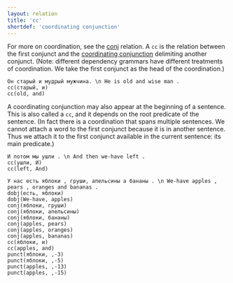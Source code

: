 ```yaml
---
layout: relation
title: 'cc'
shortdef: 'coordinating conjunction'
---
```


For more on coordination, see the [conj]() relation.
A `cc` is the relation between the first conjunct and
the [coordinating conjunction](cs-pos/CONJ) delimiting another conjunct.
(Note: different dependency grammars have different treatments of coordination.
We take the first conjunct as the head of the coordination.)

~~~ sdparse
Он старый и мудрый мужчина. \n He is old and wise man .
cc(старый, и)
cc(old, and)
~~~

A coordinating conjunction may also appear at the beginning of a
sentence. This is also called a `cc`, and it depends on the root
predicate of the sentence.
(In fact there is a coordination that spans multiple sentences.
We cannot attach a word to the first conjunct because it is in another sentence.
Thus we attach it to the first conjunct available in the current sentence: its main predicate.)

~~~ sdparse
И потом мы ушли . \n And then we-have left .
cc(ушли, И)
cc(left, And)
~~~

~~~ sdparse
У нас есть яблоки , груши, апельсины a бананы . \n We-have apples , pears , oranges and bananas .
dobj(есть, яблоки)
dobj(We-have, apples)
conj(яблоки, груши)
conj(яблоки, апельсины)
conj(яблоки, бананы)
conj(apples, pears)
conj(apples, oranges)
conj(apples, bananas)
cc(яблоки, и)
cc(apples, and)
punct(яблоки, ,-3)
punct(яблоки, ,-5)
punct(apples, ,-13)
punct(apples, ,-15)
~~~
